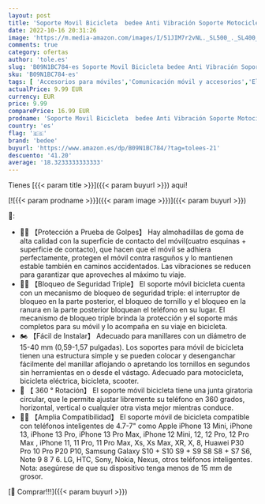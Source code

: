 ```yaml
---
layout: post
title: 'Soporte Movil Bicicleta  bedee Anti Vibración Soporte Motocicleta  Rotación 360° Soporte Manillar para iPhone 13  12 Pro MAX  11 Pro  XS MAX  XR  Samsung S10 S9 S8  Huawei  4.7-7.0" Smartphones'
date: 2022-10-16 20:31:26
image: 'https://m.media-amazon.com/images/I/51JIM7r2vNL._SL500_._SL400_.jpg'
comments: true
category: ofertas
author: 'tole.es'
slug: 'B09N1BC784-es Soporte Movil Bicicleta bedee Anti Vibración Soporte...'
sku: 'B09N1BC784-es'
tags: [ 'Accesorios para móviles','Comunicación móvil y accesorios','Electrónica','Monturas para teléfonos móviles','Soportes de manillar para teléfonos móviles','bedee','iphone','🇪🇸', ]
actualPrice: 9.99 EUR
currency: EUR
price: 9.99
comparePrice: 16.99 EUR
prodname: 'Soporte Movil Bicicleta  bedee Anti Vibración Soporte Motocicleta  Rotación 360° Soporte Manillar para iPhone 13  12 Pro MAX  11 Pro  XS MAX  XR  Samsung S10 S9 S8  Huawei  4.7-7.0" Smartphones'
country: 'es'
flag: '🇪🇸'
brand: 'bedee'
buyurl: 'https://www.amazon.es/dp/B09N1BC784/?tag=tolees-21'
descuento: '41.20'
average: '18.3233333333333'
---
```


Tienes [{{< param title >}}]({{< param buyurl >}}) aqui!

[![{{< param prodname >}}]({{< param image >}})]({{< param buyurl >}})

🔎:

- 🚵‍♀️ 【Protección a Prueba de Golpes】 Hay almohadillas de goma de alta calidad con la superficie de contacto del móvil(cuatro esquinas + superficie de contacto), que hacen que el móvil se adhiera perfectamente, protegen el móvil contra rasguños y lo mantienen estable también en caminos accidentados. Las vibraciones se reducen para garantizar que aproveches al máximo tu viaje.
- 🚴🏻 【Bloqueo de Seguridad Triple】 El soporte móvil bicicleta cuenta con un mecanismo de bloqueo de seguridad triple: el interruptor de bloqueo en la parte posterior, el bloqueo de tornillo y el bloqueo en la ranura en la parte posterior bloquean el teléfono en su lugar. El mecanismo de bloqueo triple brinda la protección y el soporte más completos para su móvil y lo acompaña en su viaje en bicicleta.
- 🏍️ 【Fácil de Instalar】 Adecuado para manillares con un diámetro de 15-40 mm (0,59-1,57 pulgadas). Los soportes para móvil de bicicleta tienen una estructura simple y se pueden colocar y desenganchar fácilmente del manillar aflojando o apretando los tornillos en segundos sin herramientas en o desde el vástago. Adecuado para motocicleta, bicicleta eléctrica, bicicleta, scooter.
- 🛵 【 360 ​​° Rotación】 El soporte móvil bicicleta tiene una junta giratoria circular, que le permite ajustar libremente su teléfono en 360 grados, horizontal, vertical o cualquier otra vista mejor mientras conduce.
- 🚴‍♀️ 【Amplia Compatibilidad】 El soporte móvil de bicicleta compatible con teléfonos inteligentes de 4.7-7" como Apple iPhone 13 Mini, iPhone 13, iPhone 13 Pro, iPhone 13 Pro Max, iPhone 12 Mini, 12, 12 Pro, 12 Pro Max , iPhone 11, 11 Pro, 11 Pro Max, Xs, Xs Max, XR, X, 8, Huawei P30 Pro 10 Pro P20 P10, Samsung Galaxy S10 + S10 S9 + S9 S8 S8 + S7 S6, Note 9 8 7 6. LG, HTC, Sony, Nokia, Nexus, otros teléfonos inteligentes. Nota: asegúrese de que su dispositivo tenga menos de 15 mm de grosor.

[🛒 Comprar!!!]({{< param buyurl >}})
